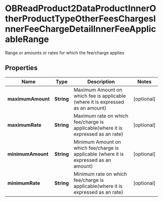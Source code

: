 

# OBReadProduct2DataProductInnerOtherProductTypeOtherFeesChargesInnerFeeChargeDetailInnerFeeApplicableRange

Range or amounts or rates for which the fee/charge applies

## Properties

| Name | Type | Description | Notes |
|------------ | ------------- | ------------- | -------------|
|**maximumAmount** | **String** | Maximum Amount on which fee is applicable (where it is expressed as an amount) |  [optional] |
|**maximumRate** | **String** | Maximum rate on which fee/charge is applicable(where it is expressed as an rate) |  [optional] |
|**minimumAmount** | **String** | Minimum Amount on which fee/charge is applicable (where it is expressed as an amount) |  [optional] |
|**minimumRate** | **String** | Minimum rate on which fee/charge is applicable(where it is expressed as an rate) |  [optional] |



